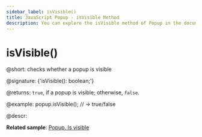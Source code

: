 ```yaml
---
sidebar_label: isVisible()
title: JavaScript Popup - isVisible Method 
description: You can explore the isVisible method of Popup in the documentation of the DHTMLX JavaScript UI library. Browse developer guides and API reference, try out code examples and live demos, and download a free 30-day evaluation version of DHTMLX Suite.
---
```


# isVisible()

@short: checks whether a popup is visible

@signature: {'isVisible(): boolean;'}

@returns:
`true`, if a popup is visible; otherwise, `false`.

@example:
popup.isVisible(); // -> true/false

@descr:

**Related sample**: [Popup. Is visible](https://snippet.dhtmlx.com/f614sdm3)

[comment]: # (@related: popup/work_with_popup.md#checking-visibility-of-popup)
